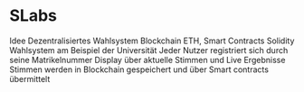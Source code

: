 # SLabs
Idee
Dezentralisiertes Wahlsystem
Blockchain ETH, Smart Contracts Solidity
Wahlsystem am Beispiel der Universität
Jeder Nutzer registriert sich durch seine Matrikelnummer
Display über aktuelle Stimmen und Live Ergebnisse
Stimmen werden in Blockchain gespeichert und über Smart contracts übermittelt
